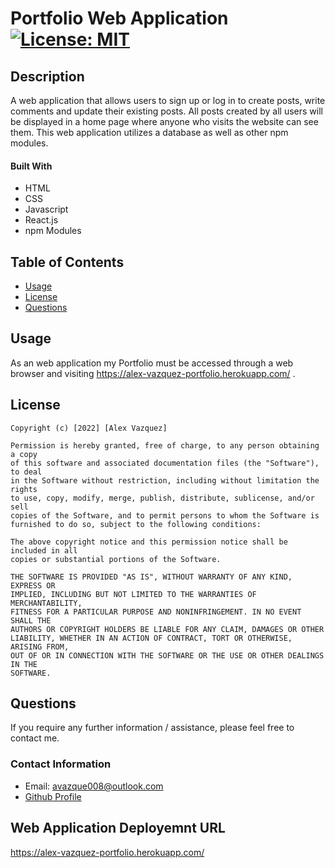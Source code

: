 # Portfolio Web Application [![License: MIT](https://img.shields.io/badge/License-MIT-yellow.svg)](https://opensource.org/licenses/MIT)

## Description

A web application that allows users to sign up or log in to create posts, write comments and update their existing posts. All posts created by all users will be displayed in a home page where anyone who visits the website can see them. This web application utilizes a database as well as other npm modules.

#### Built With
* HTML
* CSS
* Javascript
* React.js
* npm Modules

## Table of Contents

* [Usage](#usage)
* [License](#license)
* [Questions](#questions)
 
## Usage

 As an web application my Portfolio must be accessed through a web browser and visiting https://alex-vazquez-portfolio.herokuapp.com/ .

## License

    Copyright (c) [2022] [Alex Vazquez]

    Permission is hereby granted, free of charge, to any person obtaining a copy
    of this software and associated documentation files (the "Software"), to deal
    in the Software without restriction, including without limitation the rights
    to use, copy, modify, merge, publish, distribute, sublicense, and/or sell
    copies of the Software, and to permit persons to whom the Software is
    furnished to do so, subject to the following conditions:

    The above copyright notice and this permission notice shall be included in all
    copies or substantial portions of the Software.

    THE SOFTWARE IS PROVIDED "AS IS", WITHOUT WARRANTY OF ANY KIND, EXPRESS OR
    IMPLIED, INCLUDING BUT NOT LIMITED TO THE WARRANTIES OF MERCHANTABILITY,
    FITNESS FOR A PARTICULAR PURPOSE AND NONINFRINGEMENT. IN NO EVENT SHALL THE
    AUTHORS OR COPYRIGHT HOLDERS BE LIABLE FOR ANY CLAIM, DAMAGES OR OTHER
    LIABILITY, WHETHER IN AN ACTION OF CONTRACT, TORT OR OTHERWISE, ARISING FROM,
    OUT OF OR IN CONNECTION WITH THE SOFTWARE OR THE USE OR OTHER DEALINGS IN THE
    SOFTWARE.
        

## Questions

If you require any further information / assistance, please feel free to contact me.

### Contact Information

* Email: avazque008@outlook.com
* [Github Profile](https://github.com/avazque008)

## Web Application Deployemnt URL

https://alex-vazquez-portfolio.herokuapp.com/

